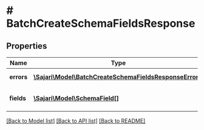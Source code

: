 # # BatchCreateSchemaFieldsResponse

## Properties

| Name       | Type                                                                                                | Description            | Notes      |
| ---------- | --------------------------------------------------------------------------------------------------- | ---------------------- | ---------- |
| **errors** | [**\Sajari\Model\BatchCreateSchemaFieldsResponseError[]**](BatchCreateSchemaFieldsResponseError.md) | Errors that occurred.  | [optional] |
| **fields** | [**\Sajari\Model\SchemaField[]**](SchemaField.md)                                                   | Schema fields created. | [optional] |

[[Back to Model list]](../../README.md#models) [[Back to API list]](../../README.md#endpoints) [[Back to README]](../../README.md)
